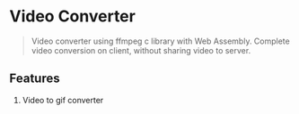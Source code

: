 # Video Converter

> Video converter using ffmpeg c library with Web Assembly.
> Complete video conversion on client, without sharing video to server.

## Features

1. Video to gif converter
